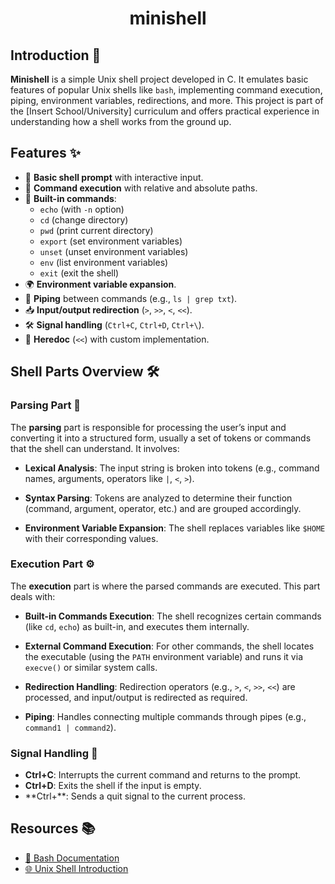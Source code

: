 # <div align="center">minishell</div>

## Introduction 🐚

**Minishell** is a simple Unix shell project developed in C. It emulates basic features of popular Unix shells like `bash`, implementing command execution, piping, environment variables, redirections, and more. This project is part of the [Insert School/University] curriculum and offers practical experience in understanding how a shell works from the ground up.

## Features ✨

- 🔄 **Basic shell prompt** with interactive input.
- 🚀 **Command execution** with relative and absolute paths.
- 🔧 **Built-in commands**:
  - `echo` (with `-n` option)
  - `cd` (change directory)
  - `pwd` (print current directory)
  - `export` (set environment variables)
  - `unset` (unset environment variables)
  - `env` (list environment variables)
  - `exit` (exit the shell)
- 🌍 **Environment variable expansion**.
- 🔗 **Piping** between commands (e.g., `ls | grep txt`).
- 📥 **Input/output redirection** (`>`, `>>`, `<`, `<<`).
- 🛠️ **Signal handling** (`Ctrl+C`, `Ctrl+D`, `Ctrl+\`).
- 📜 **Heredoc** (`<<`) with custom implementation.

## Shell Parts Overview 🛠️

### Parsing Part 📝

The **parsing** part is responsible for processing the user’s input and converting it into a structured form, usually a set of tokens or commands that the shell can understand. It involves:

- **Lexical Analysis**: The input string is broken into tokens (e.g., command names, arguments, operators like `|`, `<`, `>`).
  
- **Syntax Parsing**: Tokens are analyzed to determine their function (command, argument, operator, etc.) and are grouped accordingly.

- **Environment Variable Expansion**: The shell replaces variables like `$HOME` with their corresponding values.

### Execution Part ⚙️

The **execution** part is where the parsed commands are executed. This part deals with:

- **Built-in Commands Execution**: The shell recognizes certain commands (like `cd`, `echo`) as built-in, and executes them internally.

- **External Command Execution**: For other commands, the shell locates the executable (using the `PATH` environment variable) and runs it via `execve()` or similar system calls.

- **Redirection Handling**: Redirection operators (e.g., `>`, `<`, `>>`, `<<`) are processed, and input/output is redirected as required.

- **Piping**: Handles connecting multiple commands through pipes (e.g., `command1 | command2`).

### Signal Handling 🚨

- **Ctrl+C**: Interrupts the current command and returns to the prompt.
- **Ctrl+D**: Exits the shell if the input is empty.
- **Ctrl+\**: Sends a quit signal to the current process.

## Resources 📚

- [📖 Bash Documentation](https://www.gnu.org/software/bash/manual/bash.html)
- [🌐 Unix Shell Introduction](https://www.geeksforgeeks.org/introduction-of-shell-programming/)








